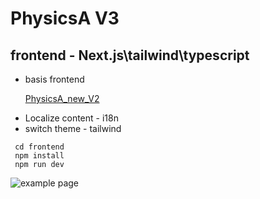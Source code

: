 # PhysicsA V3

<h2>frontend - Next.js\tailwind\typescript</h2>
<ul>
<li>basis frontend 

[PhysicsA_new_V2](https://github.com/voLter-2109/PhysicsA_new_V2/tree/main)</li>

<li>Localize content - i18n</li>
<li>switch theme - tailwind</li>
</ul>

```
 cd frontend
 npm install
 npm run dev

```

![example page](https://github.com/voLter-2109/physica_v3/tree/main/frontend.jpg)

